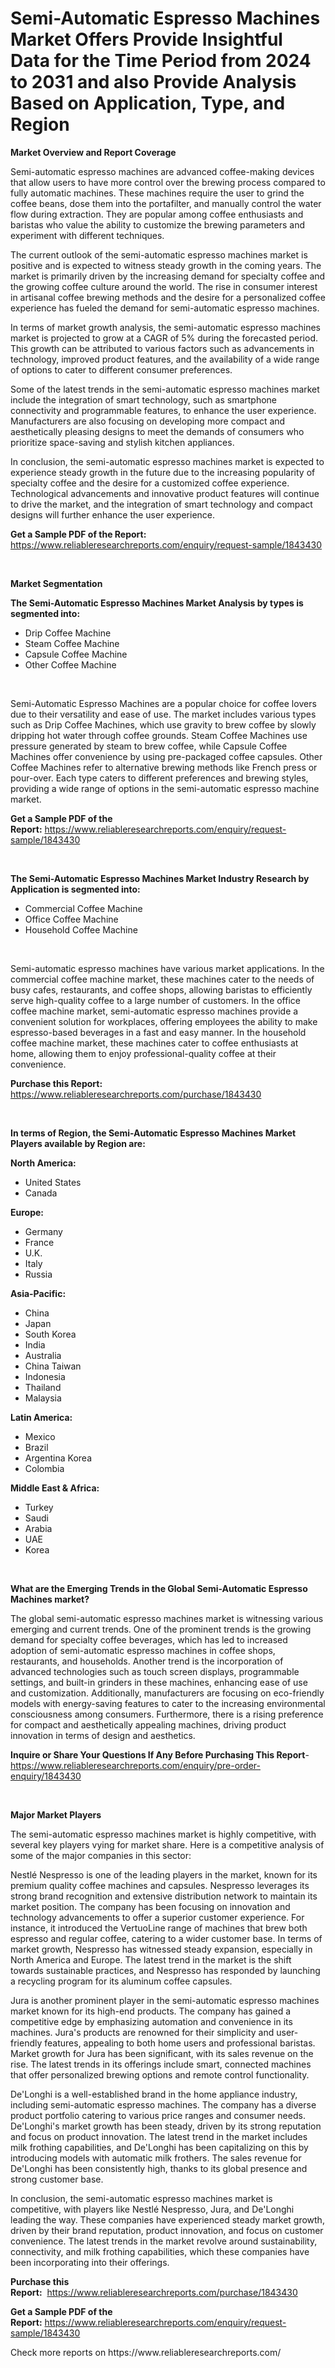 <p><h1>Semi-Automatic Espresso Machines Market Offers Provide Insightful Data for the Time Period from 2024 to 2031 and also Provide Analysis Based on Application, Type, and Region</h1></p><p><strong>Market Overview and Report Coverage</strong></p>
<p><p>Semi-automatic espresso machines are advanced coffee-making devices that allow users to have more control over the brewing process compared to fully automatic machines. These machines require the user to grind the coffee beans, dose them into the portafilter, and manually control the water flow during extraction. They are popular among coffee enthusiasts and baristas who value the ability to customize the brewing parameters and experiment with different techniques.</p><p>The current outlook of the semi-automatic espresso machines market is positive and is expected to witness steady growth in the coming years. The market is primarily driven by the increasing demand for specialty coffee and the growing coffee culture around the world. The rise in consumer interest in artisanal coffee brewing methods and the desire for a personalized coffee experience has fueled the demand for semi-automatic espresso machines.</p><p>In terms of market growth analysis, the semi-automatic espresso machines market is projected to grow at a CAGR of 5% during the forecasted period. This growth can be attributed to various factors such as advancements in technology, improved product features, and the availability of a wide range of options to cater to different consumer preferences.</p><p>Some of the latest trends in the semi-automatic espresso machines market include the integration of smart technology, such as smartphone connectivity and programmable features, to enhance the user experience. Manufacturers are also focusing on developing more compact and aesthetically pleasing designs to meet the demands of consumers who prioritize space-saving and stylish kitchen appliances.</p><p>In conclusion, the semi-automatic espresso machines market is expected to experience steady growth in the future due to the increasing popularity of specialty coffee and the desire for a customized coffee experience. Technological advancements and innovative product features will continue to drive the market, and the integration of smart technology and compact designs will further enhance the user experience.</p></p>
<p><strong>Get a Sample PDF of the Report:</strong> <a href="https://www.reliableresearchreports.com/enquiry/request-sample/1843430">https://www.reliableresearchreports.com/enquiry/request-sample/1843430</a></p>
<p>&nbsp;</p>
<p><strong>Market Segmentation</strong></p>
<p><strong>The Semi-Automatic Espresso Machines Market Analysis by types is segmented into:</strong></p>
<p><ul><li>Drip Coffee Machine</li><li>Steam Coffee Machine</li><li>Capsule Coffee Machine</li><li>Other Coffee Machine</li></ul></p>
<p>&nbsp;</p>
<p><p>Semi-Automatic Espresso Machines are a popular choice for coffee lovers due to their versatility and ease of use. The market includes various types such as Drip Coffee Machines, which use gravity to brew coffee by slowly dripping hot water through coffee grounds. Steam Coffee Machines use pressure generated by steam to brew coffee, while Capsule Coffee Machines offer convenience by using pre-packaged coffee capsules. Other Coffee Machines refer to alternative brewing methods like French press or pour-over. Each type caters to different preferences and brewing styles, providing a wide range of options in the semi-automatic espresso machine market.</p></p>
<p><strong>Get a Sample PDF of the Report:</strong>&nbsp;<a href="https://www.reliableresearchreports.com/enquiry/request-sample/1843430">https://www.reliableresearchreports.com/enquiry/request-sample/1843430</a></p>
<p>&nbsp;</p>
<p><strong>The Semi-Automatic Espresso Machines Market Industry Research by Application is segmented into:</strong></p>
<p><ul><li>Commercial Coffee Machine</li><li>Office Coffee Machine</li><li>Household Coffee Machine</li></ul></p>
<p>&nbsp;</p>
<p><p>Semi-automatic espresso machines have various market applications. In the commercial coffee machine market, these machines cater to the needs of busy cafes, restaurants, and coffee shops, allowing baristas to efficiently serve high-quality coffee to a large number of customers. In the office coffee machine market, semi-automatic espresso machines provide a convenient solution for workplaces, offering employees the ability to make espresso-based beverages in a fast and easy manner. In the household coffee machine market, these machines cater to coffee enthusiasts at home, allowing them to enjoy professional-quality coffee at their convenience.</p></p>
<p><strong>Purchase this Report:</strong>&nbsp; <a href="https://www.reliableresearchreports.com/purchase/1843430">https://www.reliableresearchreports.com/purchase/1843430</a></p>
<p>&nbsp;</p>
<p><strong>In terms of Region, the Semi-Automatic Espresso Machines Market Players available by Region are:</strong></p>
<p>
    <p> <strong> North America: </strong>
        <ul>
            <li>United States</li>
            <li>Canada</li>
        </ul>
        </p> 
    <p> <strong> Europe: </strong>
        <ul>
            <li>Germany</li>
            <li>France</li>
            <li>U.K.</li>
            <li>Italy</li>
            <li>Russia</li>
        </ul>
        </p> 
    <p> <strong> Asia-Pacific: </strong>
        <ul>
            <li>China</li>
            <li>Japan</li>
            <li>South Korea</li>
            <li>India</li>
            <li>Australia</li>
            <li>China Taiwan</li>
            <li>Indonesia</li>
            <li>Thailand</li>
            <li>Malaysia</li>
        </ul>
        </p> 
    <p> <strong> Latin America: </strong>
        <ul>
            <li>Mexico</li>
            <li>Brazil</li>
            <li>Argentina Korea</li>
            <li>Colombia</li>
        </ul>
        </p> 
    <p> <strong> Middle East & Africa: </strong>
        <ul>
            <li>Turkey</li>
            <li>Saudi</li>
            <li>Arabia</li>
            <li>UAE</li>
            <li>Korea</li>
        </ul>
    </p>
    </p>
<p>&nbsp;</p>
<p><strong>What are the Emerging Trends in the Global Semi-Automatic Espresso Machines market?</strong></p>
<p><p>The global semi-automatic espresso machines market is witnessing various emerging and current trends. One of the prominent trends is the growing demand for specialty coffee beverages, which has led to increased adoption of semi-automatic espresso machines in coffee shops, restaurants, and households. Another trend is the incorporation of advanced technologies such as touch screen displays, programmable settings, and built-in grinders in these machines, enhancing ease of use and customization. Additionally, manufacturers are focusing on eco-friendly models with energy-saving features to cater to the increasing environmental consciousness among consumers. Furthermore, there is a rising preference for compact and aesthetically appealing machines, driving product innovation in terms of design and aesthetics.</p></p>
<p><strong>Inquire or Share Your Questions If Any Before Purchasing This Report</strong>- <a href="https://www.reliableresearchreports.com/enquiry/pre-order-enquiry/1843430">https://www.reliableresearchreports.com/enquiry/pre-order-enquiry/1843430</a></p>
<p>&nbsp;</p>
<p><strong>Major Market Players</strong></p>
<p><p>The semi-automatic espresso machines market is highly competitive, with several key players vying for market share. Here is a competitive analysis of some of the major companies in this sector:</p><p>Nestlé Nespresso is one of the leading players in the market, known for its premium quality coffee machines and capsules. Nespresso leverages its strong brand recognition and extensive distribution network to maintain its market position. The company has been focusing on innovation and technology advancements to offer a superior customer experience. For instance, it introduced the VertuoLine range of machines that brew both espresso and regular coffee, catering to a wider customer base. In terms of market growth, Nespresso has witnessed steady expansion, especially in North America and Europe. The latest trend in the market is the shift towards sustainable practices, and Nespresso has responded by launching a recycling program for its aluminum coffee capsules.</p><p>Jura is another prominent player in the semi-automatic espresso machines market known for its high-end products. The company has gained a competitive edge by emphasizing automation and convenience in its machines. Jura's products are renowned for their simplicity and user-friendly features, appealing to both home users and professional baristas. Market growth for Jura has been significant, with its sales revenue on the rise. The latest trends in its offerings include smart, connected machines that offer personalized brewing options and remote control functionality.</p><p>De'Longhi is a well-established brand in the home appliance industry, including semi-automatic espresso machines. The company has a diverse product portfolio catering to various price ranges and consumer needs. De'Longhi's market growth has been steady, driven by its strong reputation and focus on product innovation. The latest trend in the market includes milk frothing capabilities, and De'Longhi has been capitalizing on this by introducing models with automatic milk frothers. The sales revenue for De'Longhi has been consistently high, thanks to its global presence and strong customer base.</p><p>In conclusion, the semi-automatic espresso machines market is competitive, with players like Nestlé Nespresso, Jura, and De'Longhi leading the way. These companies have experienced steady market growth, driven by their brand reputation, product innovation, and focus on customer convenience. The latest trends in the market revolve around sustainability, connectivity, and milk frothing capabilities, which these companies have been incorporating into their offerings.</p></p>
<p><strong>Purchase this Report:</strong>&nbsp;&nbsp;<a href="https://www.reliableresearchreports.com/purchase/1843430">https://www.reliableresearchreports.com/purchase/1843430</a></p>
<p></p>
<p><strong>Get a Sample PDF of the Report:</strong>&nbsp;<a href="https://www.reliableresearchreports.com/enquiry/request-sample/1843430">https://www.reliableresearchreports.com/enquiry/request-sample/1843430</a></p>
<p>Check more reports on https://www.reliableresearchreports.com/</p>